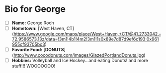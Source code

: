# Bio for George

- [ ] **Name:** George Roch
- [ ] **Hometown:** [West Haven, CT] (https://www.google.com/maps/place/West+Haven,+CT/@41.2733042,-72.9586573,13z/data=!3m1!4b1!4m2!3m1!1s0x89e7d87d9ef6c193:0x961955cf93705bc3)
- [ ] **Favorite Food:** [**DONUTS**] (http://www.cocodonuts.com/images/GlazedPortlandDonuts.jpg)
- [ ] **Hobbies:** Volleyball and Ice Hockey...and eating Donuts! and more stuff!!! WOOOOOOO!
